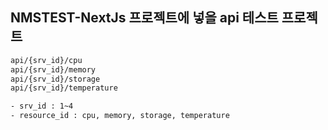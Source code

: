 ## NMSTEST-NextJs 프로젝트에 넣을 api 테스트 프로젝트

```bash
api/{srv_id}/cpu
api/{srv_id}/memory
api/{srv_id}/storage
api/{srv_id}/temperature

- srv_id : 1~4
- resource_id : cpu, memory, storage, temperature
```


